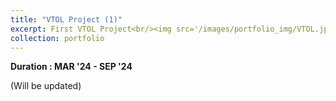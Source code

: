 ```yaml
---
title: "VTOL Project (1)"
excerpt: First VTOL Project<br/><img src='/images/portfolio_img/VTOL.jpg' width='500' height='500'> 
collection: portfolio
---
```


**Duration : MAR '24 - SEP '24**

(Will be updated)